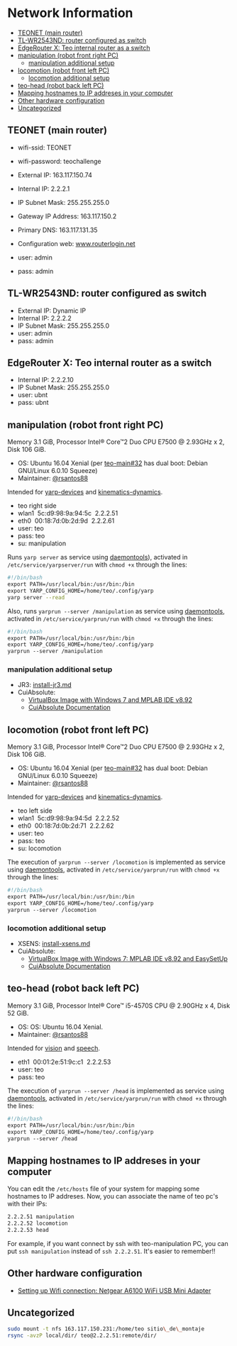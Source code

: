 # Network Information

* [TEONET (main router)](#teonet-main-router)
* [TL-WR2543ND: router configured as switch](#tl-wr2543nd-router-configured-as-switch)
* [EdgeRouter X: Teo internal router as a switch](#edgerouter-x-teo-internal-router-as-a-switch)
* [manipulation (robot front right PC)](#manipulation-robot-front-right-pc)
  * [manipulation additional setup](#manipulation-additional-setup)
* [locomotion (robot front left PC)](#locomotion-robot-front-left-pc)
  * [locomotion additional setup](#locomotion-additional-setup)
* [teo-head (robot back left PC)](#teo-head-robot-back-left-pc)
* [Mapping hostnames to IP addreses in your computer](#mapping-hostnames-to-ip-addreses-in-your-computer)
* [Other hardware configuration](#other-hardware-configuration)
* [Uncategorized](#uncategorized)

## TEONET (main router)

- wifi-ssid: TEONET
- wifi-password: teochallenge
  
- External IP: 163.117.150.74
- Internal IP: 2.2.2.1
- IP Subnet Mask: 255.255.255.0
- Gateway IP Address: 163.117.150.2
- Primary DNS: 163.117.131.35
- Configuration web: www.routerlogin.net
- user: admin
- pass: admin

## TL-WR2543ND: router configured as switch
- External IP: Dynamic IP
- Internal IP: 2.2.2.2
- IP Subnet Mask: 255.255.255.0
- user: admin
- pass: admin

## EdgeRouter X: Teo internal router as a switch
- Internal IP: 2.2.2.10
- IP Subnet Mask: 255.255.255.0
- user: ubnt
- pass: ubnt

## manipulation (robot front right PC)

Memory 3.1 GiB, Processor Intel® Core™2 Duo CPU E7500 @ 2.93GHz x 2, Disk 106 GiB.
- OS: Ubuntu 16.04 Xenial (per [teo-main#32](https://github.com/roboticslab-uc3m/teo-main/issues/32#issuecomment-364136297) has dual boot: Debian GNU/Linux 6.0.10 Squeeze)
- Maintainer: [@rsantos88](https://github.com/rsantos88)

Intended for [yarp-devices](https://github.com/roboticslab-uc3m/yarp-devices) and [kinematics-dynamics](https://github.com/roboticslab-uc3m/kinematics-dynamics).

- teo right side
- wlan1  5c:d9:98:9a:94:5c  2.2.2.51
- eth0  00:18:7d:0b:2d:9d  2.2.2.61 
- user: teo
- pass: teo
- su: manipulation

Runs `yarp server` as service using [daemontools](https://github.com/roboticslab-uc3m/installation-guides/blob/master/install-daemontools.md)), activated in `/etc/service/yarpserver/run` with `chmod +x` through the lines:

```bash
#!/bin/bash
export PATH=/usr/local/bin:/usr/bin:/bin
export YARP_CONFIG_HOME=/home/teo/.config/yarp
yarp server --read
```

Also, runs `yarprun --server /manipulation` as service using [daemontools](https://github.com/roboticslab-uc3m/installation-guides/blob/master/install-daemontools.md), activated in `/etc/service/yarprun/run` with `chmod +x` through the lines:

```bash
#!/bin/bash
export PATH=/usr/local/bin:/usr/bin:/bin
export YARP_CONFIG_HOME=/home/teo/.config/yarp
yarprun --server /manipulation
```

### manipulation additional setup
- JR3: [install-jr3.md](https://github.com/roboticslab-uc3m/installation-guides/blob/master/install-jr3.md)
- CuiAbsolute:
   - [VirtualBox Image with Windows 7 and MPLAB IDE v8.92](https://drive.google.com/open?id=1M8_ixoSgd8n-s4Gv71IwQD_nJKU8QcJH)
   - [CuiAbsolute Documentation](cui-absolute-values.md)

## locomotion (robot front left PC)
Memory 3.1 GiB, Processor Intel® Core™2 Duo CPU E7500 @ 2.93GHz x 2, Disk 106 GiB.
- OS: Ubuntu 16.04 Xenial (per [teo-main#32](https://github.com/roboticslab-uc3m/teo-main/issues/32#issuecomment-364136297) has dual boot: Debian GNU/Linux 6.0.10 Squeeze)
- Maintainer: [@rsantos88](https://github.com/rsantos88)

Intended for [yarp-devices](https://github.com/roboticslab-uc3m/yarp-devices) and [kinematics-dynamics](https://github.com/roboticslab-uc3m/kinematics-dynamics).

- teo left side
- wlan1  5c:d9:98:9a:94:5d  2.2.2.52
- eth0  00:18:7d:0b:2d:71  2.2.2.62 
- user: teo
- pass: teo
- su: locomotion

The execution of `yarprun --server /locomotion` is implemented as service using [daemontools](https://github.com/roboticslab-uc3m/installation-guides/blob/master/install-daemontools.md), activated in `/etc/service/yarprun/run` with `chmod +x` through the lines:

```bash
#!/bin/bash  
export PATH=/usr/local/bin:/usr/bin:/bin
export YARP_CONFIG_HOME=/home/teo/.config/yarp  
yarprun --server /locomotion
```

### locomotion additional setup
- XSENS: [install-xsens.md](https://github.com/roboticslab-uc3m/installation-guides/blob/master/install-xsens.md)
- CuiAbsolute:
   - [VirtualBox Image with Windows 7: MPLAB IDE v8.92 and EasySetUp](https://drive.google.com/a/uc3m.es/folderview?id=0BxR76I90oKSmdnRhQlpsS3pXWm8&usp=sharing)
   - [CuiAbsolute Documentation](cui-absolute-values.md)

## teo-head (robot back left PC)
Memory 3.1 GiB, Processor Intel® Core™ i5-4570S CPU @ 2.90GHz x 4, Disk 52 GiB.
- OS: OS: Ubuntu 16.04 Xenial.
- Maintainer: [@rsantos88](https://github.com/rsantos88)

Intended for [vision](https://github.com/roboticslab-uc3m/vision) and [speech](https://github.com/roboticslab-uc3m/speech).

- eth1  00:01:2e:51:9c:c1  2.2.2.53  
- user: teo
- pass: teo

The execution of `yarprun --server /head` is implemented as service using [daemontools](https://github.com/roboticslab-uc3m/installation-guides/blob/master/install-daemontools.md), activated in `/etc/service/yarprun/run` with `chmod +x` through the lines:

```bash
#!/bin/bash
export PATH=/usr/local/bin:/usr/bin:/bin
export YARP_CONFIG_HOME=/home/teo/.config/yarp
yarprun --server /head
```

## Mapping hostnames to IP addreses in your computer

You can edit the `/etc/hosts` file of your system for mapping some hostnames to IP addreses. Now, you can associate the name of teo pc's
with their IPs:

```bash
2.2.2.51 manipulation
2.2.2.52 locomotion
2.2.2.53 head
```

For example, if you want connect by ssh with teo-manipulation PC, you can put `ssh manipulation` instead of `ssh 2.2.2.51`. It's easier to remember!!

## Other hardware configuration
- [Setting up Wifi connection: Netgear A6100 WiFi USB Mini Adapter](https://github.com/roboticslab-uc3m/installation-guides/blob/master/install-netgear-a6100.md)

## Uncategorized
```bash
sudo mount -t nfs 163.117.150.231:/home/teo sitio\_de\_montaje
rsync -avzP local/dir/ teo@2.2.2.51:remote/dir/
```
